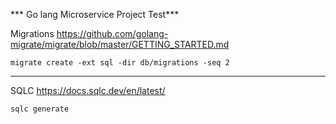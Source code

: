 *** Go lang Microservice Project Test***

Migrations
https://github.com/golang-migrate/migrate/blob/master/GETTING_STARTED.md


```migrate create -ext sql -dir db/migrations -seq 2```

----------------

SQLC
https://docs.sqlc.dev/en/latest/

```sqlc generate```
